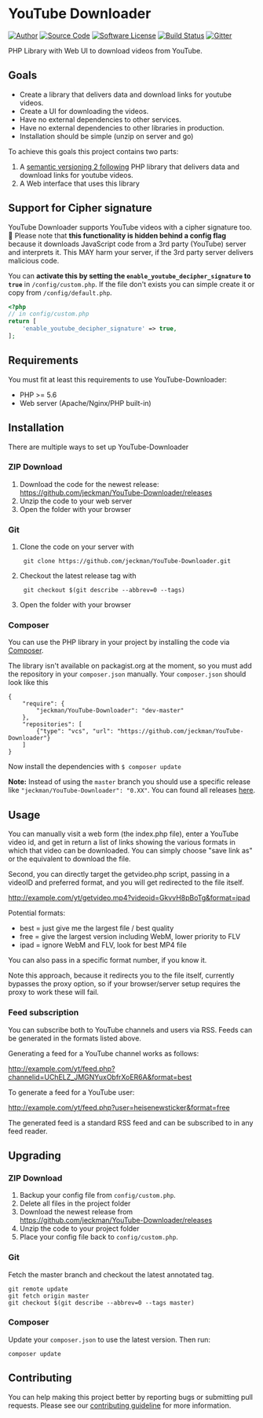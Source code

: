 # YouTube Downloader

[![Author](http://img.shields.io/badge/author-jeckman-blue.svg)](https://github.com/jeckman)
[![Source Code](http://img.shields.io/badge/source-jeckman/YouTubeDownloader-blue.svg)](https://github.com/jeckman/YouTube-Downloader)
[![Software License](https://img.shields.io/badge/license-GPL2-brightgreen.svg)](LICENSE)
[![Build Status](https://img.shields.io/travis/jeckman/YouTube-Downloader/master.svg)](https://travis-ci.org/jeckman/YouTube-Downloader)
[![Gitter](https://badges.gitter.im/Join%20Chat.svg)](https://gitter.im/jeckman-YouTube-Downloader/Lobby)

PHP Library with Web UI to download videos from YouTube.

## Goals

- Create a library that delivers data and download links for youtube videos.
- Create a UI for downloading the videos.
- Have no external dependencies to other services.
- Have no external dependencies to other libraries in production.
- Installation should be simple (unzip on server and go)

To achieve this goals this project contains two parts:

1. A [semantic versioning 2 following](http://semver.org/spec/v2.0.0.html) PHP library that delivers data and download links for youtube videos.
2. A Web interface that uses this library

## Support for Cipher signature

YouTube Downloader supports YouTube videos with a cipher signature too. :tada: Please note that **this functionality is hidden behind a config flag** because it downloads JavaScript code from a 3rd party (YouTube) server and interprets it. This MAY harm your server, if the 3rd party server delivers malicious code.

You can **activate this by setting the `enable_youtube_decipher_signature` to `true`** in `/config/custom.php`. If the file don't exists you can simple create it or copy from `/config/default.php`.

```php
<?php
// in config/custom.php
return [
    'enable_youtube_decipher_signature' => true,
];
```

## Requirements

You must fit at least this requirements to use YouTube-Downloader:

- PHP >= 5.6
- Web server (Apache/Nginx/PHP built-in)

## Installation

There are multiple ways to set up YouTube-Downloader

### ZIP Download

1. Download the code for the newest release: https://github.com/jeckman/YouTube-Downloader/releases
2. Unzip the code to your web server
3. Open the folder with your browser

### Git

1. Clone the code on your server with

        git clone https://github.com/jeckman/YouTube-Downloader.git

2. Checkout the latest release tag with

        git checkout $(git describe --abbrev=0 --tags)

3. Open the folder with your browser

### Composer

You can use the PHP library in your project by installing the code via [Composer](https://getcomposer.org).

The library isn't available on packagist.org at the moment, so you must add the repository in your `composer.json` manually. Your `composer.json` should look like this

```
{
	"require": {
		"jeckman/YouTube-Downloader": "dev-master"
	},
	"repositories": [
		{"type": "vcs", "url": "https://github.com/jeckman/YouTube-Downloader"}
	]
}
```

Now install the dependencies with `$ composer update`

**Note:** Instead of using the `master` branch you should use a specific release like `"jeckman/YouTube-Downloader": "0.XX"`. You can found all releases [here](https://github.com/jeckman/YouTube-Downloader/releases).

## Usage

You can manually visit a web form (the index.php file), enter a YouTube
video id, and get in return a list of links showing the various formats in which
that video can be downloaded. You can simply choose "save link as" or the
equivalent to download the file.

Second, you can directly target the getvideo.php script, passing in a videoID and
preferred format, and you will get redirected to the file itself.

http://example.com/yt/getvideo.mp4?videoid=GkvvH8pBoTg&format=ipad

Potential formats:
- best = just give me the largest file / best quality
- free = give the largest version including WebM, lower priority to FLV
- ipad = ignore WebM and FLV, look for best MP4 file

You can also pass in a specific format number, if you know it.

Note this approach, because it redirects you to the file itself, currently bypasses the
proxy option, so if your browser/server setup requires the proxy to work these will fail.

### Feed subscription

You can subscribe both to YouTube channels and users via RSS. Feeds can be generated in
the formats listed above.

Generating a feed for a YouTube channel works as follows:

http://example.com/yt/feed.php?channelid=UChELZ_JMGNYuxObfrXoER6A&format=best

To generate a feed for a YouTube user:

http://example.com/yt/feed.php?user=heisenewsticker&format=free

The generated feed is a standard RSS feed and can be subscribed to in any feed reader.

## Upgrading

### ZIP Download

1. Backup your config file from `config/custom.php`.
2. Delete all files in the project folder
3. Download the newest release from https://github.com/jeckman/YouTube-Downloader/releases
4. Unzip the code to your project folder
5. Place your config file back to `config/custom.php`.

### Git

Fetch the master branch and checkout the latest annotated tag.

```shell
git remote update
git fetch origin master
git checkout $(git describe --abbrev=0 --tags master)
```

### Composer

Update your `composer.json` to use the latest version. Then run:

```shell
composer update
```

## Contributing

You can help making this project better by reporting bugs or submitting pull requests. Please see our [contributing guideline](https://github.com/jeckman/YouTube-Downloader/blob/master/CONTRIBUTING.md) for more information.

